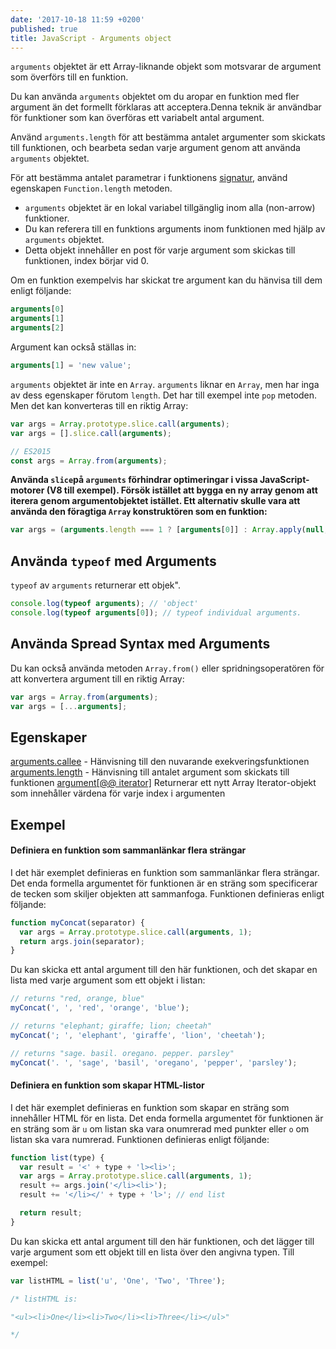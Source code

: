 ```yaml
---
date: '2017-10-18 11:59 +0200'
published: true
title: JavaScript - Arguments object
---
```

`arguments` objektet är ett Array-liknande objekt som motsvarar de argument som överförs till en funktion.

Du kan använda `arguments` objektet om du aropar en funktion med fler argument än det formellt förklaras att acceptera.Denna teknik är användbar för funktioner som kan överföras ett variabelt antal argument.

Använd `arguments.length` för att bestämma antalet argumenter som skickats till funktionen, och bearbeta sedan varje argument genom att använda `arguments` objektet.

För att bestämma antalet parametrar i funktionens [signatur](https://developer.mozilla.org/en-US/docs/Glossary/Signature/Function), använd egenskapen `Function.length` metoden.

* `arguments` objektet är en lokal variabel tillgänglig inom alla (non-arrow) funktioner.
* Du kan referera till en funktions arguments inom funktionen med hjälp av `arguments` objektet. 
* Detta objekt innehåller en post för varje argument som skickas till funktionen, index börjar vid 0.

Om en funktion exempelvis har skickat tre argument kan du hänvisa till dem enligt följande:

```js
arguments[0]
arguments[1]
arguments[2]
```

Argument kan också ställas in:

```js
arguments[1] = 'new value';
```

`arguments` objektet är inte en `Array`. `arguments` liknar en `Array`, men har inga av dess egenskaper förutom `length`. Det har till exempel inte `pop` metoden. Men det kan konverteras till en riktig Array:

```js
var args = Array.prototype.slice.call(arguments);
var args = [].slice.call(arguments);

// ES2015
const args = Array.from(arguments);
```` 

**Använda `slice`på `arguments` förhindrar optimeringar i vissa JavaScript-motorer (V8 till exempel). Försök istället att bygga en ny array genom att iterera genom argumentobjektet istället. Ett alternativ skulle vara att använda den föragtiga `Array` konstruktören som en funktion:**

```js
var args = (arguments.length === 1 ? [arguments[0]] : Array.apply(null, arguments));
```

## Använda `typeof` med Arguments

`typeof` av `arguments` returnerar ett objek".

```js
console.log(typeof arguments); // 'object'
console.log(typeof arguments[0]); // typeof individual arguments.
```

## Använda Spread Syntax med Arguments

Du kan också använda metoden `Array.from()` eller spridningsoperatören för att konvertera argument till en riktig Array:

```js
var args = Array.from(arguments);
var args = [...arguments];
```

## Egenskaper

[arguments.callee](https://developer.mozilla.org/en-US/docs/Web/JavaScript/Reference/Functions/arguments/caller) - Hänvisning till den nuvarande exekveringsfunktionen
[arguments.length](https://developer.mozilla.org/en-US/docs/Web/JavaScript/Reference/Functions/arguments/length) - Hänvisning till antalet argument som skickats till funktionen
[argument[@@ iterator]](https://developer.mozilla.org/en-US/docs/Web/JavaScript/Reference/Functions/arguments/@@iterator)  Returnerar ett nytt Array Iterator-objekt som innehåller värdena för varje index i argumenten

## Exempel

#### Definiera en funktion som sammanlänkar flera strängar

I det här exemplet definieras en funktion som sammanlänkar flera strängar. Det enda formella argumentet för funktionen är en sträng som specificerar de tecken som skiljer objekten att sammanfoga. Funktionen definieras enligt följande:

```js
function myConcat(separator) {
  var args = Array.prototype.slice.call(arguments, 1);
  return args.join(separator);
}
```

Du kan skicka ett antal argument till den här funktionen, och det skapar en lista med varje argument som ett objekt i listan:

```js
// returns "red, orange, blue"
myConcat(', ', 'red', 'orange', 'blue');

// returns "elephant; giraffe; lion; cheetah"
myConcat('; ', 'elephant', 'giraffe', 'lion', 'cheetah');

// returns "sage. basil. oregano. pepper. parsley"
myConcat('. ', 'sage', 'basil', 'oregano', 'pepper', 'parsley');
```

#### Definiera en funktion som skapar HTML-listor

I det här exemplet definieras en funktion som skapar en sträng som innehåller HTML för en lista. Det enda formella argumentet för funktionen är en sträng som är `u` om listan ska vara onumrerad med punkter eller `o` om listan ska vara numrerad. Funktionen definieras enligt följande:

```js
function list(type) {
  var result = '<' + type + 'l><li>';
  var args = Array.prototype.slice.call(arguments, 1);
  result += args.join('</li><li>');
  result += '</li></' + type + 'l>'; // end list

  return result;
}
```

Du kan skicka ett antal argument till den här funktionen, och det lägger till varje argument som ett objekt till en lista över den angivna typen. Till exempel:

```js
var listHTML = list('u', 'One', 'Two', 'Three');

/* listHTML is:

"<ul><li>One</li><li>Two</li><li>Three</li></ul>"

*/
```

